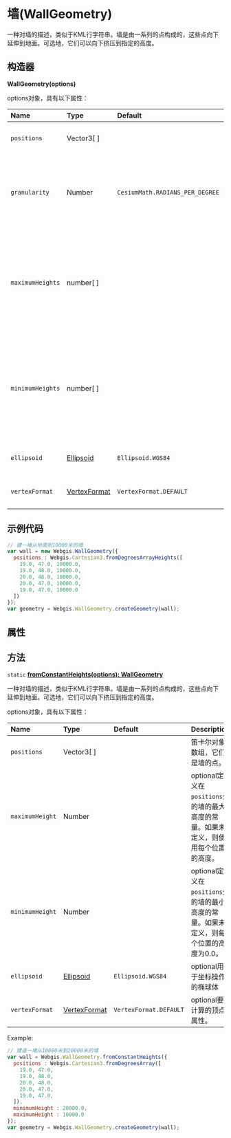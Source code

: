 # 墙(WallGeometry)

一种对墙的描述，类似于KML行字符串。墙是由一系列的点构成的，这些点向下延伸到地面。可选地，它们可以向下挤压到指定的高度。

## 构造器

**WallGeometry(options)**

options对象，具有以下属性：

| Name             | Type                                                         | Default                         | Description                                                  |
| :--------------- | :----------------------------------------------------------- | :------------------------------ | :----------------------------------------------------------- |
| `positions`      | Vector3[ ]                                                   |                                 | 笛卡尔对象数组，它们是墙的点。                               |
| `granularity`    | Number                                                       | `CesiumMath.RADIANS_PER_DEGREE` | `optional`每个经度和纬度之间的距离，以弧度表示。确定缓冲区中的位置数。 |
| `maximumHeights` | number[ ]                                                    |                                 | `optional`与`positions`并行的数组，给出了在`positions`处墙的最大高度。如果未定义，则使用每个位置的高度。 |
| `minimumHeights` | number[ ]                                                    |                                 | `optional`与`positions`并行的数组，给出了在`positions`处墙的最小高度。如果未定义，则每个位置的高度为0.0。 |
| `ellipsoid`      | [Ellipsoid](https://www.vvpstk.com/public/Cesium/Documentation/Ellipsoid.html) | `Ellipsoid.WGS84`               | `optional`用于坐标操作的椭球体                               |
| `vertexFormat`   | [VertexFormat](https://www.vvpstk.com/public/Cesium/Documentation/VertexFormat.html) | `VertexFormat.DEFAULT`          | `optional`要计算的顶点属性。                                 |

## 示例代码

```javascript
// 建一堵从地面到10000米的墙
var wall = new Webgis.WallGeometry({
  positions : Webgis.Cartesian3.fromDegreesArrayHeights([
    19.0, 47.0, 10000.0,
    19.0, 48.0, 10000.0,
    20.0, 48.0, 10000.0,
    20.0, 47.0, 10000.0,
    19.0, 47.0, 10000.0
  ])
});
var geometry = Webgis.WallGeometry.createGeometry(wall);
```

## 属性

## 方法

`static` **[fromConstantHeights(options): WallGeometry]()**

一种对墙的描述，类似于KML行字符串。墙是由一系列的点构成的，这些点向下延伸到地面。可选地，它们可以向下挤压到指定的高度。

options对象，具有以下属性：

| Name            | Type                                                         | Default                | Description                                                  |
| :-------------- | :----------------------------------------------------------- | :--------------------- | :----------------------------------------------------------- |
| `positions`     | Vector3[ ]                                                   |                        | 笛卡尔对象数组，它们是墙的点。                               |
| `maximumHeight` | Number                                                       |                        | optional定义在`positions`处的墙的最大高度的常量。如果未定义，则使用每个位置的高度。 |
| `minimumHeight` | Number                                                       |                        | optional定义在`positions`处的墙的最小高度的常量。如果未定义，则每个位置的高度为0.0。 |
| `ellipsoid`     | [Ellipsoid](https://www.vvpstk.com/public/Cesium/Documentation/Ellipsoid.html) | `Ellipsoid.WGS84`      | optional用于坐标操作的椭球体                                 |
| `vertexFormat`  | [VertexFormat](https://www.vvpstk.com/public/Cesium/Documentation/VertexFormat.html) | `VertexFormat.DEFAULT` | optional要计算的顶点属性。                                   |

Example:

```javascript
// 建造一堵从10000米到20000米的墙
var wall = Webgis.WallGeometry.fromConstantHeights({
  positions : Webgis.Cartesian3.fromDegreesArray([
    19.0, 47.0,
    19.0, 48.0,
    20.0, 48.0,
    20.0, 47.0,
    19.0, 47.0,
  ]),
  minimumHeight : 20000.0,
  maximumHeight : 10000.0
});
var geometry = Webgis.WallGeometry.createGeometry(wall);
```